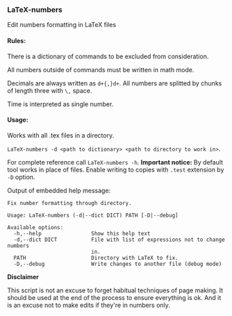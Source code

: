 ### LaTeX-numbers
Edit numbers formatting in LaTeX files

#### Rules:

There is a dictionary of commands to be excluded from consideration.

All numbers outside of commands must be written in math mode.

Decimals are always written as `d+{,}d+`. All numbers are splitted by chunks of length three with `\,` space.

Time is interpreted as single number.

#### Usage:

Works with all .tex files in a directory.

`LaTeX-numbers -d <path to dictionary> <path to directory to work in>`.

For complete reference call `LaTeX-numbers -h`. **Important notice:** By default tool works in place of files. Enable writing to copies with `.test` extension by `-D` option.

Output of embedded help message:
```
Fix number formatting through directory.

Usage: LaTeX-numbers (-d|--dict DICT) PATH [-D|--debug]

Available options:
  -h,--help                Show this help text
  -d,--dict DICT           File with list of expressions not to change numbers
                           in.
  PATH                     Directory with LaTeX to fix.
  -D,--debug               Write changes to another file (debug mode)
```

**Disclaimer**

This script is not an excuse to forget habitual techniques of page making. It should be used at the end of the process to ensure everything is ok. And it is an excuse not to make edits if they're in numbers only.
